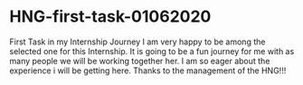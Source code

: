 # HNG-first-task-01062020
First Task in my Internship Journey
I am very happy to be among the selected one for this Internship.
It is going to be a fun journey for me with as many people we will be working together her.
I am so eager about the experience i will be getting here.
Thanks to the management of the HNG!!!
